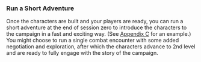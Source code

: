 ### Run a Short Adventure

Once the characters are built and your players are ready, you can run a short adventure at the end of session zero to introduce the characters to the campaign in a fast and exciting way.
(See [Appendix C](#Sample_Adventure_sample_adventure) for an example.)
You might choose to run a single combat encounter with some added negotiation and exploration, after which the characters advance to 2nd level and are ready to fully engage with the story of the campaign.
